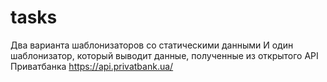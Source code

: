 # tasks
Два варианта шаблонизаторов со статическими данными
И один шаблонизатор, который выводит данные, полученные из открытого API Приватбанка https://api.privatbank.ua/
